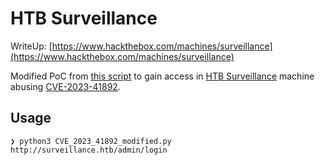 # HTB Surveillance

WriteUp: [https://www.hackthebox.com/machines/surveillance](https://www.hackthebox.com/machines/surveillance)

Modified PoC from [this script](https://gist.github.com/zhsh9/ae0d6093640aa5c82c534ebee80fa1df) to gain access in [HTB Surveillance](https://www.hackthebox.com/machines/surveillance) machine abusing [CVE-2023-41892](https://nvd.nist.gov/vuln/detail/CVE-2023-41892).

## Usage
```shell-session
❯ python3 CVE_2023_41892_modified.py http://surveillance.htb/admin/login
```
